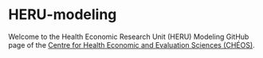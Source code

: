 # HERU-modeling

Welcome to the Health Economic Research Unit (HERU) Modeling GitHub page of the [Centre for Health Economic and Evaluation Sciences (CHÉOS)](https://www.cheos.ubc.ca/).
